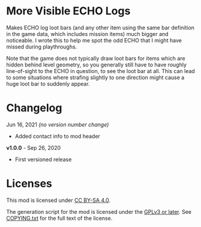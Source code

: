 More Visible ECHO Logs
======================

Makes ECHO log loot bars (and any other item using the same bar definition
in the game data, which includes mission items) much bigger and noticeable.
I wrote this to help me spot the odd ECHO that I might have missed during
playthroughs.

Note that the game does not typically draw loot bars for items which are
hidden behind level geometry, so you generally still have to have roughly
line-of-sight to the ECHO in question, to see the loot bar at all.  This
can lead to some situations where strafing slightly to one direction might
cause a huge loot bar to suddenly appear.

Changelog
=========

Jun 16, 2021 *(no version number change)*
 * Added contact info to mod header

**v1.0.0** - Sep 26, 2020
 * First versioned release
 
Licenses
========

This mod is licensed under [CC BY-SA 4.0](https://creativecommons.org/licenses/by-sa/4.0/).

The generation script for the mod is licensed under the
[GPLv3 or later](https://www.gnu.org/licenses/quick-guide-gplv3.html).
See [COPYING.txt](../../COPYING.txt) for the full text of the license.

